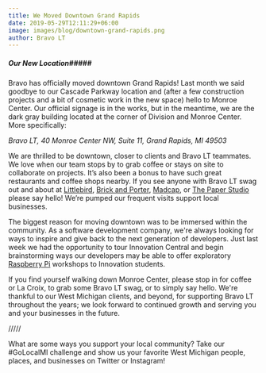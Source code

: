 ```yaml
---
title: We Moved Downtown Grand Rapids
date: 2019-05-29T12:11:29+06:00
image: images/blog/downtown-grand-rapids.png
author: Bravo LT
---
```

##### Our New Location#####

Bravo has officially moved downtown Grand Rapids! Last month we said goodbye to our Cascade Parkway location and (after a few construction projects and a bit of cosmetic work in the new space) hello to Monroe Center. Our official signage is in the works, but in the meantime, we are the dark gray building located at the corner of Division and Monroe Center. More specifically:

_Bravo LT, 40 Monroe Center NW, Suite 11, Grand Rapids, MI 49503_

We are thrilled to be downtown, closer to clients and Bravo LT teammates. We love when our team stops by to grab coffee or stays on site to collaborate on projects. It’s also been a bonus to have such great restaurants and coffee shops nearby. If you see anyone with Bravo LT swag out and about at [Littlebird](https://www.thelittlebirdgr.com/), [Brick and Porter](https://www.brickandportergr.com/), [Madcap](https://madcapcoffee.com/), or [The Paper Studio](https://www.thepaperstudiogr.com/) please say hello! We’re pumped our frequent visits support local businesses.

The biggest reason for moving downtown was to be immersed within the community. As a software development company, we're always looking for ways to inspire and give back to the next generation of developers. Just last week we had the opportunity to tour Innovation Central and begin brainstorming ways our developers may be able to offer exploratory [Raspberry Pi](https://www.raspberrypi.org/) workshops to Innovation students.

If you find yourself walking down Monroe Center, please stop in for coffee or La Croix, to grab some Bravo LT swag, or to simply say hello. We're thankful to our West Michigan clients, and beyond, for supporting Bravo LT throughout the years; we look forward to continued growth and serving you and your businesses in the future.

/////

What are some ways you support your local community? Take our #GoLocalMI challenge and show us your favorite West Michigan people, places, and businesses on Twitter or Instagram!
